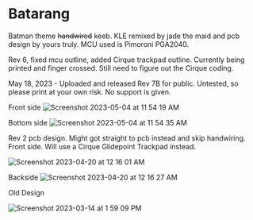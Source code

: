 # Batarang
Batman theme ~~handwired~~ keeb. KLE remixed by jade the maid and pcb design by yours truly. MCU used is Pimoroni PGA2040.

Rev 6, fixed mcu outline, added Cirque trackpad outline. Currently being printed and finger crossed. Still need to figure out the Cirque coding.

May 18, 2023 - Uploaded and released Rev 7B for public. Untested, so please print at your own risk. No support is given.

Front side
![Screenshot 2023-05-04 at 11 54 19 AM](https://user-images.githubusercontent.com/118025702/236316799-80172c2d-209d-47f9-bb36-eeef42539433.png)

Bottom side
![Screenshot 2023-05-04 at 11 54 35 AM](https://user-images.githubusercontent.com/118025702/236316873-81ca758f-fd06-4c9e-8fcb-83e13c40f2d2.png)

Rev 2 pcb design. Might got straight to pcb instead and skip handwiring. Front side. Will use a Cirque Glidepoint Trackpad instead.

![Screenshot 2023-04-20 at 12 16 01 AM](https://user-images.githubusercontent.com/118025702/233693609-5e3b2258-0cb0-4a8e-a492-04189c428fcd.png)

Backside
![Screenshot 2023-04-20 at 12 16 27 AM](https://user-images.githubusercontent.com/118025702/233693698-3e8efe17-d20e-4130-8bcd-07ae9da77804.png)

Old Design

![Screenshot 2023-03-14 at 1 59 09 PM](https://user-images.githubusercontent.com/118025702/225147715-bcc93dcb-b207-419b-acf6-c5e65db474fc.png)

